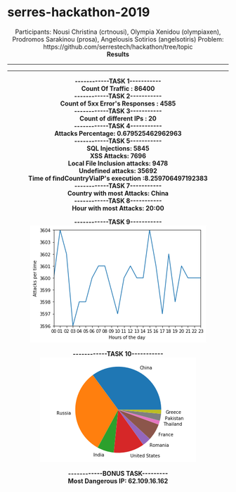 # serres-hackathon-2019

<center>Participants: Nousi Christina (crtnousi), Olympia Xenidou (olympiaxen), Prodromos Sarakinou (prosa), Angelousis Sotirios (angelsotiris) 
Problem: https://github.com/serrestech/hackathon/tree/topic<br />
<b>Results<b><br />
<hr>
<hr>
<p align="center">
------------TASK 1-----------<br />
Count Of Traffic : 86400<br />
------------TASK 2-----------<br />
Count of 5xx Error's Responses : 4585<br />
------------TASK 3-----------<br />
Count of different IPs : 20<br />
------------TASK 4-----------<br />
Attacks Percentage: 0.679525462962963<br />
------------TASK 5-----------<br />
SQL Injections: 5845<br />
XSS Attacks: 7696<br />
Local File Inclusion attacks: 9478<br />
Undefined attacks: 35692<br />
Time of findCountryViaIP's execution :8.259706497192383<br />
------------TASK 7-----------<br />
Country with most Attacks: China<br />
------------TASK 8-----------<br />
Hour with most Attacks: 20:00<br />
  
------------TASK 9-----------<br />
![alt text](plot1.png)<br />

------------TASK 10-----------<br />
![alt text](plot2.png)<br />

------------BONUS TASK---------<br />
Most Dangerous IP: 62.109.16.162<br />
</p>
</center>
